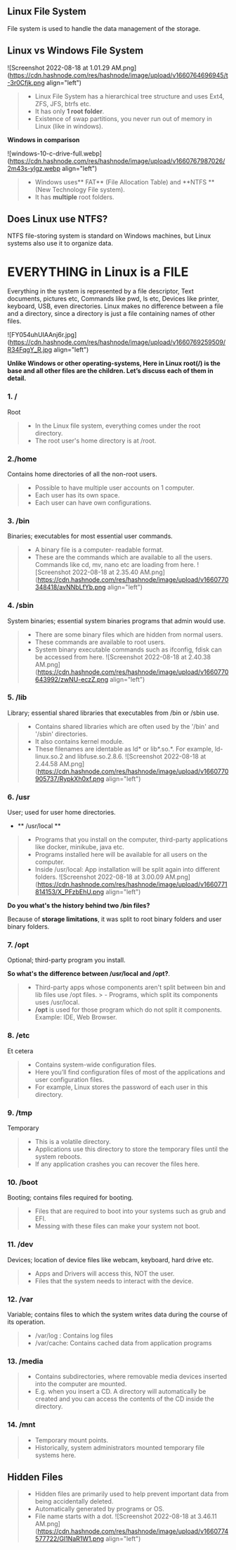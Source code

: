 ## Linux File System

File system is used to handle the data management of the storage.
## Linux vs Windows File System

 ![Screenshot 2022-08-18 at 1.01.29 AM.png](https://cdn.hashnode.com/res/hashnode/image/upload/v1660764696945/t-3r0Cfjk.png align="left")

> - Linux File System has a hierarchical tree structure and uses Ext4, ZFS, JFS, btrfs etc.
> - It has only **1 root folder**.
> - Existence of swap partitions, you never run out of memory in Linux (like in windows).

   **Windows in comparison**

![windows-10-c-drive-full.webp](https://cdn.hashnode.com/res/hashnode/image/upload/v1660767987026/2m43s-ylgz.webp align="left")

> - Windows uses** FAT** (File Allocation Table) and **NTFS **(New Technology File system).
> - It has **multiple** root folders.

## Does Linux use NTFS?
NTFS file-storing system is standard on Windows machines, but Linux systems also use it to organize data. 

#  EVERYTHING in Linux is a FILE
Everything in the system is represented by a file descriptor,
Text documents, pictures etc,
Commands like pwd, ls etc,
Devices like printer, keyboard, USB,
even directories. 
Linux makes no difference between a file and a directory, since a directory is just a file containing names of other files.



![FY054uhUIAAnj6r.jpg](https://cdn.hashnode.com/res/hashnode/image/upload/v1660769259509/R34FqgY_R.jpg align="left")

**Unlike Windows or other operating-systems, Here in Linux root(/) is the base and all other files are the children. Let’s discuss each of them in detail.**

### 1. /
Root
> -  In the Linux file system, everything comes under the root directory.
> - The root user's home directory is at /root.

### 2./home 
Contains home directories of all the non-root users.
> - Possible to have multiple user accounts on 1 computer.
> - Each user has its own space.
> - Each user can have own configurations.

 ### 3. /bin
 Binaries; executables for most essential user commands.
> - A binary file is a computer- readable format.
> - These are the commands which are available to all the users. Commands like cd, mv, nano etc are loading from here.
![Screenshot 2022-08-18 at 2.35.40 AM.png](https://cdn.hashnode.com/res/hashnode/image/upload/v1660770348418/avNNbLfYb.png align="left")

### 4. /sbin 
System binaries; essential system binaries programs that admin would use.
> - There are some binary files which are hidden from normal users. 
> - These commands are available to root users. 
> - System binary executable commands such as ifconfig, fdisk can be accessed from here.
![Screenshot 2022-08-18 at 2.40.38 AM.png](https://cdn.hashnode.com/res/hashnode/image/upload/v1660770643992/zwNU-eczZ.png align="left")

### 5. /lib
Library; essential shared libraries that executables from /bin or /sbin use.
> - Contains shared libraries which are often used by the '/bin' and '/sbin' directories.
> - It also contains kernel module.
> - These filenames are identable as ld* or lib*.so.*. For example, ld-linux.so.2 and libfuse.so.2.8.6.
![Screenshot 2022-08-18 at 2.44.58 AM.png](https://cdn.hashnode.com/res/hashnode/image/upload/v1660770905737/RypkXh0xf.png align="left")

### 6. /usr
User; used for user home directories.
 
- ** /usr/local **
> - Programs that you install on the computer, third-party applications like docker, minikube, java etc.
> - Programs installed here will be available for all users on the computer.
> - Inside /usr/local: App installation will be split again into different folders.
>  ![Screenshot 2022-08-18 at 3.00.09 AM.png](https://cdn.hashnode.com/res/hashnode/image/upload/v1660771814153/X_PFzbEhU.png align="left")


 **Do you what's the history behind two  /bin files?**

Because of **storage limitations**, it was split to root binary folders and user binary folders.

###  7. /opt
Optional; third-party program you install.

**So what's the difference between /usr/local and /opt?**.
> - Third-party apps whose components aren't split between bin and lib files use /opt files.
      > - Programs, which split its components uses /usr/local.
> - **/opt** is used for those program which do not split it components. Example: IDE, Web Browser.

### 8. /etc
Et cetera 
 > - Contains system-wide configuration files.
> -  Here you’ll find configuration files of most of the applications and user configuration files.
> -  For example, Linux stores the password of each user in this directory.

### 9. /tmp
Temporary
 > - This is a volatile directory.
 > - Applications use this directory to store the temporary files until the system reboots.
 > - If any application crashes you can recover the files here.

### 10. /boot
Booting; contains files required for booting.
> - Files that are required to boot into your systems such as grub and EFI.
> - Messing with these files can make your system not boot.

### 11. /dev
Devices; location of device files like webcam, keyboard, hard drive etc.
> - Apps and Drivers will access this, NOT the user.
> - Files that the system needs to interact with the device.

### 12. /var
Variable; contains files to which the system writes data during the course of its operation.
> - /var/log : Contains log files
> - /var/cache: Contains cached data from application programs

###  13. /media
> - Contains subdirectories, where removable media devices inserted into the computer are mounted.
> - E.g. when you insert a CD. A directory will automatically be created and you can access the contents of the CD inside the directory.

###  14. /mnt
> - Temporary mount points.
> - Historically, system administrators mounted temporary file systems here.


## Hidden Files
> - Hidden files are primarily used to help prevent important data from being accidentally deleted.
> - Automatically generated by programs or OS.
> - File name starts with a dot.
![Screenshot 2022-08-18 at 3.46.11 AM.png](https://cdn.hashnode.com/res/hashnode/image/upload/v1660774577722/Gl1NaR1W1.png align="left")
















